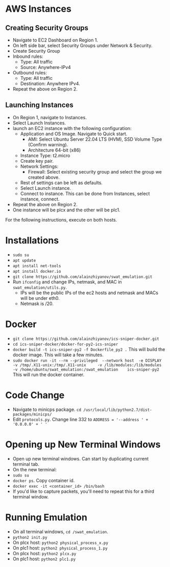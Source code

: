 #  AWS Instances #

## Creating Security Groups #
 - Navigate to EC2 Dashboard on Region 1. 
 - On left side bar, select Security Groups under Network & Security. 
 - Create Security Group 
 - Inbound rules:
   - Type: All traffic
   - Source: Anywhere-IPv4
 - Outbound rules:
   - Type: All traffic
   - Destination: Anywhere IPv4. 
 - Repeat the above on Region 2. 
## Launching Instances

- On Region 1, navigate to Instances. 
- Select Launch Instances.
- launch an EC2 instance with the following configuration:
  - Application and OS Image. Navigate to Quick start. 
    - AMI: Select Ubuntu Server 22.04 LTS (HVM), SSD Volume Type (Confirm warning).
    - Architecture 64-bit (x86)
  - Instance Type: t2.micro
  - Create key pair. 
  - Network Settings:
    - Firewall: Select existing security group and select the group we created above. 
  - Rest of settings can be left as defaults. 
  - Select Launch instance. 
  - Connect to instance. This can be done from Instances, select instance, connect. 
- Repeat the above on Region 2. 
- One instance will be plcx and the other will be plc1. 

For the following instructions, execute on both hosts. 

# Installations #
- `sudo su`
- `apt update`
- `apt install net-tools`
- `apt install docker.io`
- `git clone https://github.com/alainzhiyanov/swat_emulation.git`
- Run `ifconfig` and change IPs, netmask, and MAC in `swat_emulation/utils.py`. 
  - IPs will be the public IPs of the ec2 hosts and netmask and MACs will be under eth0. 
  - Netmask is /20. 

# Docker #
- `git clone https://github.com/alainzhiyanov/ics-sniper-docker.git`
- `cd ics-sniper-docker/docker-for-py2-ics-sniper`
- `docker build -t ics-sniper-py2 -f Dockerfile_py2 .` This will build the docker image. This will take a few minutes. 
- `sudo docker run -it --rm --privileged  --network host  -e DISPLAY     -v /tmp/.X11-unix:/tmp/.X11-unix     -v /lib/modules:/lib/modules     -v /home/ubuntu/swat_emulation:/swat_emulation    ics-sniper-py2` This will run the docker container. 

# Code Change #
- Navigate to minicps package. `cd /usr/local/lib/python2.7/dist-packages/minicps/`
- Edit `protocols.py`. Change line 332 to `ADDRESS = '--address ' + '0.0.0.0' + ' '`

# Opening up New Terminal Windows #
- Open up new terminal windows. Can start by duplicating current terminal tab. 
- On the new terminal:
- `sudo su`
- `docker ps`. Copy container id.
-  `docker exec -it <container_id> /bin/bash`
- If you'd like to capture packets, you'll need to repeat this for a third terminal window. 

# Running Emulation #
- On all terminal windows, `cd /swat_emulation`. 
- `python2 init.py`
- On plcx host: `python2 physical_process_x.py `
- On plc1 host: `python2 physical_process_1.py`
- On plcx host: `python2 plcx.py`
- On plc1 host: `python2 plc1.py`